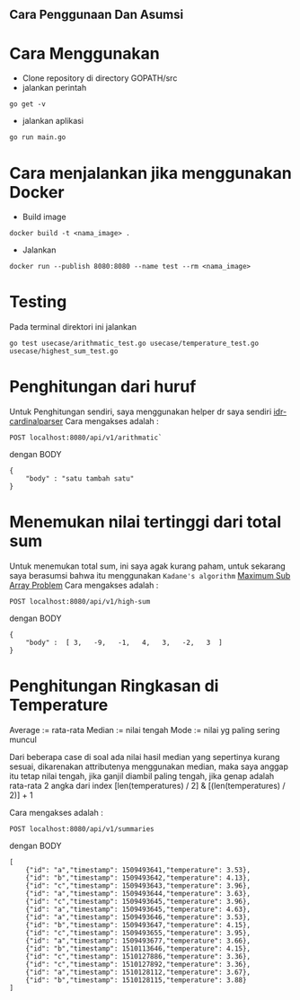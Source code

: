 ## Cara Penggunaan Dan Asumsi

# Cara Menggunakan
- Clone repository di directory GOPATH/src
- jalankan perintah 
```
go get -v
```
- jalankan aplikasi
```
go run main.go
```

# Cara menjalankan jika menggunakan Docker
- Build image
```
docker build -t <nama_image> .
```
- Jalankan
```
docker run --publish 8080:8080 --name test --rm <nama_image>
```

# Testing
Pada terminal direktori ini jalankan 
```
go test usecase/arithmatic_test.go usecase/temperature_test.go usecase/highest_sum_test.go
```

# Penghitungan dari huruf
Untuk Penghitungan sendiri, saya menggunakan helper dr saya sendiri [idr-cardinalparser](https://github.com/dhanarJkusuma/idr-cardinalparser)
Cara mengakses adalah :
```
POST localhost:8080/api/v1/arithmatic`
```
dengan BODY
```
{
	"body" : "satu tambah satu"
}
```

# Menemukan nilai tertinggi dari total sum
Untuk menemukan total sum, ini saya agak kurang paham, untuk sekarang saya berasumsi bahwa itu menggunakan `Kadane's algorithm`
[Maximum Sub Array Problem](https://en.wikipedia.org/wiki/Maximum_subarray_problem#Kadane's_algorithm)
Cara mengakses adalah :

```
POST localhost:8080/api/v1/high-sum
```
dengan BODY
```
{
	"body" :  [ 3,   -9,   -1,   4,   3,   -2,   3  ] 
}
```

# Penghitungan Ringkasan di Temperature
Average := rata-rata
Median := nilai tengah
Mode := nilai yg paling sering muncul

Dari beberapa case di soal ada nilai hasil median yang sepertinya kurang sesuai, dikarenakan attributenya menggunakan median, maka saya anggap itu tetap nilai tengah, jika ganjil diambil paling tengah, jika genap adalah rata-rata 2 angka dari index [len(temperatures) / 2] & [(len(temperatures) / 2)] + 1

Cara mengakses adalah :

```
POST localhost:8080/api/v1/summaries
```
dengan BODY
```
[
	{"id": "a","timestamp": 1509493641,"temperature": 3.53},
	{"id": "b","timestamp": 1509493642,"temperature": 4.13},
	{"id": "c","timestamp": 1509493643,"temperature": 3.96},
	{"id": "a","timestamp": 1509493644,"temperature": 3.63},
	{"id": "c","timestamp": 1509493645,"temperature": 3.96},
	{"id": "a","timestamp": 1509493645,"temperature": 4.63},
	{"id": "a","timestamp": 1509493646,"temperature": 3.53},
	{"id": "b","timestamp": 1509493647,"temperature": 4.15},
	{"id": "c","timestamp": 1509493655,"temperature": 3.95},
	{"id": "a","timestamp": 1509493677,"temperature": 3.66},
	{"id": "b","timestamp": 1510113646,"temperature": 4.15},
	{"id": "c","timestamp": 1510127886,"temperature": 3.36},
	{"id": "c","timestamp": 1510127892,"temperature": 3.36},
	{"id": "a","timestamp": 1510128112,"temperature": 3.67},
	{"id": "b","timestamp": 1510128115,"temperature": 3.88}
]
```